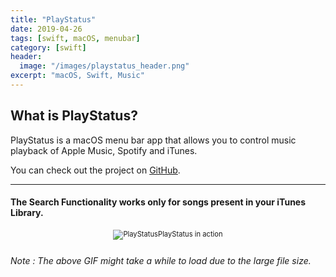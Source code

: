 ```yaml
---
title: "PlayStatus"
date: 2019-04-26
tags: [swift, macOS, menubar]
category: [swift]
header:
  image: "/images/playstatus_header.png"
excerpt: "macOS, Swift, Music"
---
```

## What is PlayStatus?
PlayStatus is a macOS menu bar app that allows you to control music playback of Apple Music, Spotify and iTunes.

You can check out the project on [GitHub](https://github.com/nbolar/PlayStatus).

---
#### The Search Functionality works only for songs present in your iTunes Library.
<div style="width:image width px; font-size:80%; text-align:center;"><img src="{{ site.url }}{{ site.baseurl }}/images/PlayStatus_preview.gif" alt="PlayStatus" width="width" height="height" style="padding-bottom:0.5em;" />PlayStatus in action</div>

###### Note : The above GIF might take a while to load due to the large file size.
